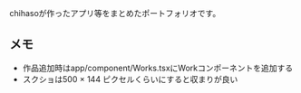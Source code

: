 chihasoが作ったアプリ等をまとめたポートフォリオです。

## メモ

- 作品追加時はapp/component/Works.tsxにWorkコンポーネントを追加する
- スクショは500 × 144 ピクセルくらいにすると収まりが良い
